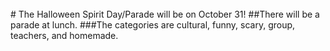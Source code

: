 <br/>
# The Halloween Spirit Day/Parade will be on October 31!
##There will be a parade at lunch.
###The categories are cultural, funny, scary, group, teachers, and homemade.
